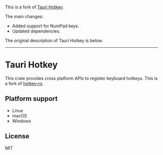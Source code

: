 This is a fork of [Tauri Hotkey](https://github.com/tauri-apps/tauri-hotkey-rs).

The main changes:

* Added support for NumPad keys.
* Updated dependencies.

The original description of Tauri Hotkey is below.

---

# Tauri Hotkey

This crate provides cross platform APIs to register keyboard hotkeys. This is a fork of [hotkey-rs](https://github.com/gamebooster/soundboard/tree/master/extern/hotkey-rs).

## Platform support

- Linux
- macOS
- Windows

## License
MIT
